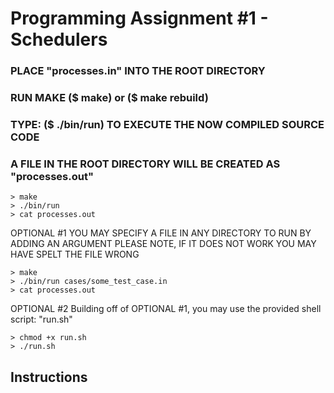 # Programming Assignment #1 - Schedulers 

### PLACE "processes.in" INTO THE ROOT DIRECTORY

### RUN MAKE ($ make) or ($ make rebuild)

### TYPE: ($ ./bin/run) TO EXECUTE THE NOW COMPILED SOURCE CODE

### A FILE IN THE ROOT DIRECTORY WILL BE CREATED AS "processes.out"

```
> make
> ./bin/run
> cat processes.out
```

OPTIONAL #1
YOU MAY SPECIFY A FILE IN ANY DIRECTORY TO RUN BY ADDING AN ARGUMENT
PLEASE NOTE, IF IT DOES NOT WORK YOU MAY HAVE SPELT THE FILE WRONG
```
> make
> ./bin/run cases/some_test_case.in
> cat processes.out
```

OPTIONAL #2
Building off of OPTIONAL #1, you may use the provided shell script: "run.sh"
```
> chmod +x run.sh
> ./run.sh
```

## Instructions

